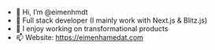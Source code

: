 - 👋 Hi, I’m @eimenhmdt
- 🫶 Full stack developer (I mainly work with Next.js & Blitz.js)
- 👀 I enjoy working on transformational products
- 📫 Website: https://eimenhamedat.com


<!---
eimenbnhmd/eimenbnhmd is a ✨ special ✨ repository because its `README.md` (this file) appears on your GitHub profile.
You can click the Preview link to take a look at your changes.
--->
